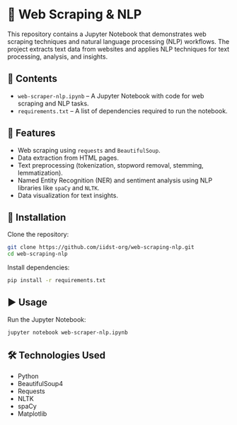 # 📌 Web Scraping & NLP

This repository contains a Jupyter Notebook that demonstrates web scraping techniques and natural language processing (NLP) workflows. The project extracts text data from websites and applies NLP techniques for text processing, analysis, and insights.  

## 📂 Contents  

- `web-scraper-nlp.ipynb` – A Jupyter Notebook with code for web scraping and NLP tasks.  
- `requirements.txt` – A list of dependencies required to run the notebook.  

## 🚀 Features  

- Web scraping using `requests` and `BeautifulSoup`.  
- Data extraction from HTML pages.  
- Text preprocessing (tokenization, stopword removal, stemming, lemmatization).  
- Named Entity Recognition (NER) and sentiment analysis using NLP libraries like `spaCy` and `NLTK`.  
- Data visualization for text insights.  

## 🔧 Installation  

Clone the repository:  

```bash
git clone https://github.com/iidst-org/web-scraping-nlp.git
cd web-scraping-nlp
```

Install dependencies:  

```bash
pip install -r requirements.txt
```

## ▶️ Usage  

Run the Jupyter Notebook:  

```bash
jupyter notebook web-scraper-nlp.ipynb
```

## 🛠 Technologies Used  

- Python  
- BeautifulSoup4  
- Requests  
- NLTK  
- spaCy  
- Matplotlib  
 
